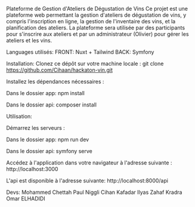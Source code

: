 Plateforme de Gestion d'Ateliers de Dégustation de Vins
Ce projet est une plateforme web permettant la gestion d'ateliers de dégustation de vins, y compris l'inscription en ligne, la gestion de l'inventaire des vins, et la planification des ateliers. La plateforme sera utilisée par des participants pour s'inscrire aux ateliers et par un administrateur (Olivier) pour gérer les ateliers et les vins.

Languages utilisés:
FRONT: Nuxt + Tailwind
BACK: Symfony


Installation:
Clonez ce dépôt sur votre machine locale :
git clone https://github.com/Cihaan/hackaton-vin.git


Installez les dépendances nécessaires :

Dans le dossier app:
npm install

Dans le dossier api:
composer install



Utilisation:

Démarrez les serveurs :

Dans le dossier app:
npm run dev

Dans le dossier api:
symfony serve

Accédez à l'application dans votre navigateur à l'adresse suivante :
http://localhost:3000

L'api est disponible à l'adresse suivante:
http://localhost:8000/api


Devs:
Mohammed Chettah
Paul Niggli
Cihan Kafadar
Ilyas Zahaf Kradra
Omar ELHADIDI



